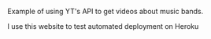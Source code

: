 Example of using YT's API to get videos about music bands.

I use this website to test automated deployment on Heroku

